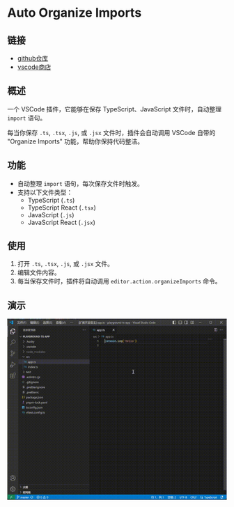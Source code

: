 # Auto Organize Imports

## 链接

- [github仓库](https://github.com/lsby/vscode-auto-organize-import)
- [vscode商店](https://marketplace.visualstudio.com/items?itemName=hbybyyang.lsby-vscode-auto-organize-import)

## 概述

一个 VSCode 插件，它能够在保存 TypeScript、JavaScript 文件时，自动整理 `import` 语句。

每当你保存 `.ts`, `.tsx`, `.js`, 或 `.jsx` 文件时，插件会自动调用 VSCode 自带的 "Organize Imports" 功能，帮助你保持代码整洁。

## 功能

- 自动整理 `import` 语句，每次保存文件时触发。
- 支持以下文件类型：
  - TypeScript (`.ts`)
  - TypeScript React (`.tsx`)
  - JavaScript (`.js`)
  - JavaScript React (`.jsx`)

## 使用

1. 打开 `.ts`, `.tsx`, `.js`, 或 `.jsx` 文件。
2. 编辑文件内容。
3. 每当保存文件时，插件将自动调用 `editor.action.organizeImports` 命令。

## 演示

![演示](./doc/01.gif)
